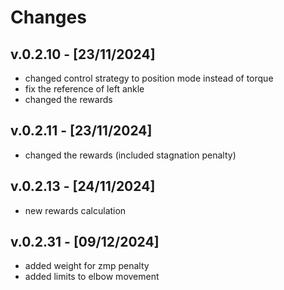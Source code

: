# Changes

## v.0.2.10 - [23/11/2024]

- changed control strategy to position mode instead of torque
- fix the reference of left ankle
- changed the rewards

## v.0.2.11 - [23/11/2024]

- changed the rewards (included stagnation penalty)

## v.0.2.13 - [24/11/2024]

- new rewards calculation

## v.0.2.31 - [09/12/2024]

- added weight for zmp penalty
- added limits to elbow movement
